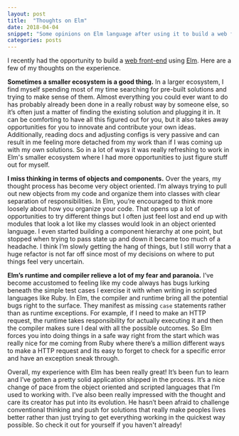 ```yaml
---
layout: post
title:  "Thoughts on Elm"
date: 2018-04-04
snippet: "Some opinions on Elm language after using it to build a web front-end."
categories: posts
---
```


I recently had the opportunity to build a [web
front-end](http://trainingblocks.co/) using [Elm](http://elm-lang.org/). Here
are a few of my thoughts on the experience.

**Sometimes a smaller ecosystem is a good thing.** In a larger ecosystem, I
find myself spending most of my time searching for pre-built solutions and
trying to make sense of them. Almost everything you could ever want to do has
probably already been done in a really robust way by someone else, so it’s
often just a matter of finding the existing solution and plugging it in. It
can be comforting to have all this figured out for you, but it also takes
away opportunities for you to innovate and contribute your own ideas.
Additionally, reading docs and adjusting configs is very passive and can
result in me feeling more detached from my work than if I was 
coming up with my own solutions. So in a lot of ways it was really refreshing
to work in Elm's smaller ecosystem where I had more opportunities to just
figure stuff out for myself.

**I miss thinking in terms of objects and components.** Over the years, my
thought process has become very object oriented. I’m always trying to pull
out new objects from my code and organize them into classes with clear
separation of responsibilities. In Elm, you’re encouraged to think more
loosely about how you organize your code. That opens up a lot of
opportunities to try different things but I often just feel lost and end up
with modules that look a lot like my classes would look in an object oriented
language. I even started building a component hierarchy at one point, but
stopped when trying to pass state up and down it became too much of a
headache. I think I’m slowly getting the hang of things, but I still worry
that a huge refactor is not far off since most of my decisions on where to
put things feel very uncertain.

**Elm’s runtime and compiler relieve a lot of my fear and paranoia.** I’ve
become accustomed to feeling like my code always has bugs lurking beneath the
simple test cases I exercise it with when writing in scripted languages like
Ruby. In Elm, the compiler and runtime bring all the potential bugs right to
the surface. They manifest as missing `case` statements rather than as
runtime exceptions. For example, if I need to make an HTTP request, the
runtime takes responsibility for actually executing it and then the compiler
makes sure I deal with all the possible outcomes. So Elm forces you into doing
things in a safe way right from the start which was really nice for me coming
from Ruby where there’s a million different ways to make a HTTP request and
its easy to forget to check for a specific error and have an exception sneak
through.

Overall, my experience with Elm has been really great! It’s been fun to
learn and I’ve gotten a pretty solid application shipped in the process. It’s
a nice change of pace from the object oriented and scripted languages that
I’m used to working with. I’ve also been really impressed with the thought
and care its creator has put into its evolution. He hasn’t been afraid to
challenge conventional thinking and push for solutions that really make
peoples lives better rather than just trying to get everything working in the
quickest way possible. So check it out for yourself if you haven't already!
